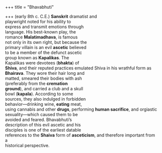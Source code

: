 +++
title = "Bhavabhuti"

+++
(early 8th c. C.E.) **Sanskrit** dramatist and  
playwright noted for his ability to  
express and transmit emotions through  
language. His best-known play, the  
romance **Malatimadhava**, is famous  
not only in its own right, but because the  
primary villain is an evil **ascetic** believed  
to be a member of the defunct ascetic  
group known as **Kapalikas**. The  
Kapalikas were devotees (**bhakta**) of  
**Shiva**, and their reputed practices emulated Shiva in his wrathful form as  
**Bhairava**. They wore their hair long and  
matted, smeared their bodies with ash  
(preferably from the **cremation**  
**ground**), and carried a club and a skull  
bowl (**kapala**). According to some  
sources, they also indulged in forbidden  
behavior—drinking wine, **eating** meat,  
using cannabis and other **drugs**, performing **human sacrifice**, and orgiastic  
sexuality—which caused them to be  
avoided and feared. Bhavabhuti’s  
description of this evil ascetic and his  
disciples is one of the earliest datable  
references to the **Shaiva** form of **asceticism**, and therefore important from a  
historical perspective.